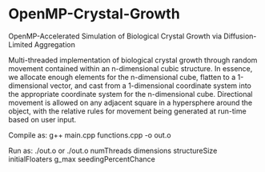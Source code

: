 # OpenMP-Crystal-Growth
OpenMP-Accelerated Simulation of Biological Crystal Growth via Diffusion-Limited Aggregation


Multi-threaded implementation of biological crystal growth through random movement contained within an n-dimensional cubic structure. In essence, we allocate enough elements for the n-dimensional cube, flatten to a 1-dimensional vector, and cast from a 1-dimensional coordinate system into the appropriate coordinate system for the n-dimensional cube. Directional movement is allowed on any adjacent square in a hypersphere around the object, with the relative rules for movement being generated at run-time based on user input.

Compile as: g++ main.cpp functions.cpp -o out.o

Run as:
./out.o
or
./out.o numThreads dimensions structureSize initialFloaters g_max seedingPercentChance
